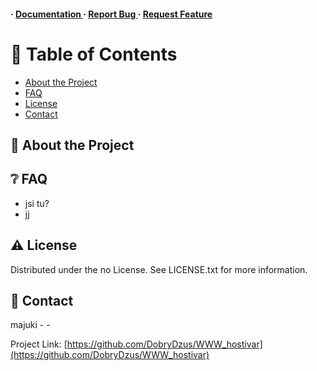 <h4> <span> · </span> <a href="https://github.com/DobryDzus/WWW_hostivar/blob/master/README.md"> Documentation </a> <span> · </span> <a href="https://github.com/DobryDzus/WWW_hostivar/issues"> Report Bug </a> <span> · </span> <a href="https://github.com/DobryDzus/WWW_hostivar/issues"> Request Feature </a> </h4>


# :notebook_with_decorative_cover: Table of Contents

- [About the Project](#star2-about-the-project)
- [FAQ](#grey_question-faq)
- [License](#warning-license)
- [Contact](#handshake-contact)


## :star2: About the Project

## :grey_question: FAQ

- jsi tu?
- jj


## :warning: License

Distributed under the no License. See LICENSE.txt for more information.

## :handshake: Contact

majuki - -

Project Link: [https://github.com/DobryDzus/WWW_hostivar](https://github.com/DobryDzus/WWW_hostivar)
